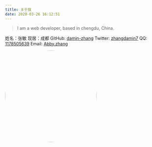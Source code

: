 ```yaml
---
title: 关于我
date: 2020-03-26 16:12:51
---
```

> I am a web developer, based in chengdu, China.

姓名：张敏
现居：成都
GitHub: [damin-zhang](https://github.com/damin-zhang)
Twitter: [zhangdamin7](https://twitter.com/zhangdamin7)
QQ: [1178505639](tencent://message/?uin=1178505639&Site=&Menu=yes)
Email: [Abby.zhang](http://mail.qq.com/cgi-bin/qm_share?t=qm_mailme&email=abby.zhang@solos-it.com)

<img src="https://zhangdamin.cn/images/pic1.jpg" alt="avatar" width="300" style="border-radius:50%">